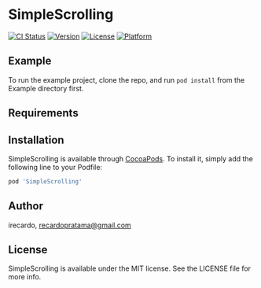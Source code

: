 # SimpleScrolling

[![CI Status](https://img.shields.io/travis/irecardo/SimpleScrolling.svg?style=flat)](https://travis-ci.org/irecardo/SimpleScrolling)
[![Version](https://img.shields.io/cocoapods/v/SimpleScrolling.svg?style=flat)](https://cocoapods.org/pods/SimpleScrolling)
[![License](https://img.shields.io/cocoapods/l/SimpleScrolling.svg?style=flat)](https://cocoapods.org/pods/SimpleScrolling)
[![Platform](https://img.shields.io/cocoapods/p/SimpleScrolling.svg?style=flat)](https://cocoapods.org/pods/SimpleScrolling)

## Example

To run the example project, clone the repo, and run `pod install` from the Example directory first.

## Requirements

## Installation

SimpleScrolling is available through [CocoaPods](https://cocoapods.org). To install
it, simply add the following line to your Podfile:

```ruby
pod 'SimpleScrolling'
```

## Author

irecardo, recardopratama@gmail.com

## License

SimpleScrolling is available under the MIT license. See the LICENSE file for more info.
